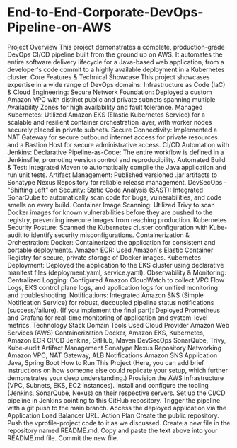 # End-to-End-Corporate-DevOps-Pipeline-on-AWS
Project Overview This project demonstrates a complete, production-grade DevOps CI/CD pipeline built from the ground up on AWS. It automates the entire software delivery lifecycle for a Java-based web application, from a developer's code commit to a highly available deployment in a Kubernetes cluster. 
Core Features & Technical Showcase
This project showcases expertise in a wide range of DevOps domains:
Infrastructure as Code (IaC) & Cloud Engineering:
Secure Network Foundation: Deployed a custom Amazon VPC with distinct public and private subnets spanning multiple Availability Zones for high availability and fault tolerance.
Managed Kubernetes: Utilized Amazon EKS (Elastic Kubernetes Service) for a scalable and resilient container orchestration layer, with worker nodes securely placed in private subnets.
Secure Connectivity: Implemented a NAT Gateway for secure outbound internet access for private resources and a Bastion Host for secure administrative access.
CI/CD Automation with Jenkins:
Declarative Pipeline-as-Code: The entire workflow is defined in a Jenkinsfile, promoting version control and reproducibility.
Automated Build & Test: Integrated Maven to automatically compile the Java application and run unit tests.
Artifact Management: Published versioned .jar artifacts to Sonatype Nexus Repository for reliable release management.
DevSecOps - "Shifting Left" on Security:
Static Code Analysis (SAST): Integrated SonarQube to automatically scan code for bugs, vulnerabilities, and code smells on every build.
Container Image Scanning: Utilized Trivy to scan Docker images for known vulnerabilities before they are pushed to the registry, preventing insecure images from reaching production.
Kubernetes Security Posture: Scanned the Kubernetes cluster configuration with Kube-audit to identify security misconfigurations.
Containerization & Orchestration:
Docker: Containerized the application for consistent and portable deployments.
Amazon ECR: Used Amazon's Elastic Container Registry for secure, private storage of Docker images.
Kubernetes Deployment: Deployed the application to the EKS cluster using declarative manifest files (deployment.yaml, service.yaml).
Observability & Monitoring:
Centralized Logging: Configured Amazon CloudWatch to collect VPC Flow Logs, EKS control plane logs, and application logs for unified monitoring and troubleshooting.
Notifications: Integrated Amazon SNS (Simple Notification Service) for robust, decoupled pipeline status notifications (success/failure).
(If you implement the final part): Deployed Prometheus and Grafana for real-time monitoring of application and system-level metrics.
Technology Stack
Domain	Tools Used
Cloud Provider	Amazon Web Services (AWS)
Containerization	Docker, Amazon EKS, Kubernetes, Amazon ECR
CI/CD	Jenkins, GitHub, Maven
DevSecOps	SonarQube, Trivy, Kube-audit
Artifact Management	Sonatype Nexus Repository
Networking	Amazon VPC, NAT Gateway, ALB
Notifications	Amazon SNS
Application	Java, Spring Boot
How to Run This Project
(Here, you can add brief instructions on how someone else could replicate your setup, which further demonstrates your deep understanding.)
Provision the AWS infrastructure (VPC, Subnets, EKS, EC2 instances).
Install and configure the tooling (Jenkins, SonarQube, Nexus) on their respective servers.
Set up the CI/CD pipeline in Jenkins pointing to this GitHub repository.
Trigger the pipeline with a git push to the main branch.
Access the deployed application via the Application Load Balancer URL.
Action Plan
Create the public repository.
Push the vprofile-project code to it as we discussed.
Create a new file in the repository named README.md.
Copy and paste the text above into your README.md file.
Commit the new file.
